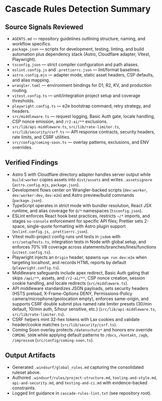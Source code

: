 # Cascade Rules Detection Summary

## Source Signals Reviewed

- `AGENTS.md` — repository guidelines outlining structure, naming, and workflow specifics.
- `package.json` — scripts for development, testing, linting, and build automation plus dependency stack (Astro, Cloudflare adapter, Vitest, Playwright).
- `tsconfig.json` — strict compiler configuration and path aliases.
- `eslint.config.js` and `.prettierrc.json` — lint/format baselines.
- `astro.config.mjs` — adapter mode, static asset headers, CSP defaults, and alias mapping.
- `wrangler.toml` — environment bindings for D1, R2, KV, and production routing.
- `vitest.config.ts` — unit/integration project setup and coverage thresholds.
- `playwright.config.ts` — e2e bootstrap command, retry strategy, and headers.
- `src/middleware.ts` — request logging, Basic Auth gate, locale handling, CSP nonce emission, and `/r2-ai/**` exclusions.
- `src/lib/api-middleware.ts`, `src/lib/rate-limiter.ts`, `src/lib/security/csrf.ts` — API response contracts, security headers, rate limits, and CSRF utilities.
- `src/config/coming-soon.ts` — overlay patterns, exclusions, and ENV overrides.

## Verified Findings

- Astro 5 with Cloudflare directory adapter handles server output while `build:worker` copies assets into `dist/assets` and writes `.assetsignore` (`astro.config.mjs`, `package.json`).
- Development flows center on Wrangler-backed scripts (`dev:worker`, `dev:worker:dev`, `dev:e2e`) and Astro preview/build commands (`package.json`).
- TypeScript operates in strict mode with bundler resolution, React JSX runtime, and alias coverage for `@/*` namespaces (`tsconfig.json`).
- ESLint enforces React hook best practices, restricts `~/*` imports, and stages `no-console` enforcement for specific API files; Prettier sets 2-space, single-quote formatting with Astro plugin support (`eslint.config.js`, `.prettierrc.json`).
- Vitest multi-project config runs unit tests in `jsdom` with `src/setupTests.ts`, integration tests in Node with global setup, and enforces 70% V8 coverage across statements/branches/lines/functions (`vitest.config.ts`).
- Playwright injects an `Origin` header, spawns `npm run dev:e2e` when targeting localhost, and records HTML reports by default (`playwright.config.ts`).
- Middleware safeguards include apex redirect, Basic Auth gating that skips `/api/**`, assets, and `/r2-ai/**`, CSP nonce creation, session cookie handling, and locale redirects (`src/middleware.ts`).
- API middleware standardizes JSON payloads, sets security headers (HSTS preload, X-Frame-Options DENY, Permissions-Policy camera/microphone/geolocation empty), enforces same-origin, and supports CSRF double submit plus named rate limiter presets (30/min default, 10/min auth, 5/hour sensitive, etc.) (`src/lib/api-middleware.ts`, `src/lib/rate-limiter.ts`).
- CSRF helpers mint 32-hex tokens with Lax cookies and validate header/cookie matches (`src/lib/security/csrf.ts`).
- Coming Soon overlay protects `/datenschutz*` and honors env override `COMING_SOON` while applying default patterns to `/docs`, `/kontakt`, `/agb`, `/impressum` (`src/config/coming-soon.ts`).

## Output Artifacts

- Generated `.windsurf/global_rules.md` capturing the consolidated ruleset above.
- Authored `.windsurf/rules/project-structure.md`, `tooling-and-style.md`, `api-and-security.md`, and `testing-and-ci.md` with evidence-backed constraints.
- Logged lint guidance in `cascade-rules-lint.txt` (see repository root).
